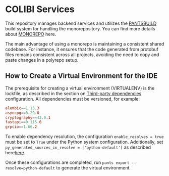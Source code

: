 # COLIBI Services

This repository manages backend services and utilizes the [PANTSBUILD](https://www.pantsbuild.org/) build system for handling the monorepository. You can find more details about [MONOREPO](https://monorepo.tools/) here.

The main advantage of using a monorepo is maintaining a consistent shared codebase. For instance, it ensures that the code generated from protobuf files remains consistent across all projects, avoiding the need to copy and paste changes in a polyrepo setup.

## How to Create a Virtual Environment for the IDE

The prerequisite for creating a virtual environment (VIRTUALENV) is the lockfile, as described in the section on [Third-party dependencies](https://www.pantsbuild.org/stable/docs/python/overview/third-party-dependencies) configuration. All dependencies must be versioned, for example:

```toml
alembic==1.13.3
asyncpg==0.29.0
cryptography==43.0.1
fastapi==0.115.0
grpcio==1.66.2
```

To enable dependency resolution, the configuration `enable_resolves = true` must be set to `True` under the Python system configuration. Additionally, set `py_generated_sources_in_resolve = ['python-default']` as described here[here](https://www.pantsbuild.org/stable/reference/goals/export#py_generated_sources_in_resolve).

Once these configurations are completed, run `pants export --resolve=python-default` to generate the virtual environment.
